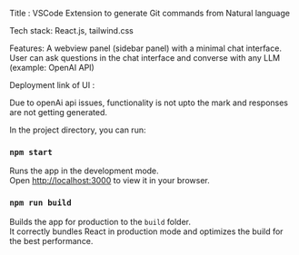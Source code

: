 Title : VSCode Extension to generate Git commands from Natural language

Tech stack: React.js, tailwind.css

Features:
A webview panel (sidebar panel) with a minimal chat interface.
User can ask questions in the chat interface and converse with any LLM (example: OpenAI API)

Deployment link of UI :

Due to openAi api issues, functionality is not upto the mark and responses are not getting generated.

In the project directory, you can run:

### `npm start`

Runs the app in the development mode.\
Open [http://localhost:3000](http://localhost:3000) to view it in your browser.

### `npm run build`

Builds the app for production to the `build` folder.\
It correctly bundles React in production mode and optimizes the build for the best performance.

